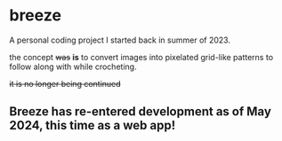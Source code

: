 # breeze
A personal coding project I started back in summer of 2023.


the concept ~~was~~ __is__ to convert images into pixelated grid-like patterns to follow along with while crocheting.

~~it is no longer being continued~~
## Breeze has re-entered development as of May 2024, this time as a web app!
